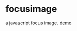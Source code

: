 focusimage
==========

a javascript focus image. [demo](http://1.somejquery.sinaapp.com/focusimage/demo.html)
